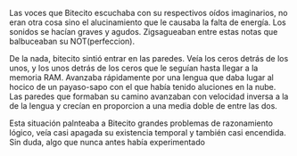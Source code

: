 [//]: # (Daniel:)

Las voces que Bitecito escuchaba con su respectivos oídos imaginarios, no eran otra cosa sino el alucinamiento que le causaba la falta de energía. Los sonidos se hacían graves y agudos. Zigsagueaban entre estas notas que balbuceaban su NOT(perfeccion).

De la nada, bitecito sintió entrar en las paredes. Veía los ceros detrás de los unos, y los unos detrás de los ceros que le seguían hasta llegar a la memoria RAM. Avanzaba rápidamente por una lengua que daba lugar al hocico de un payaso-sapo con el que había tenido aluciones en la nube. Las paredes que formaban su camino avanzaban con velocidad inversa a la de la lengua y crecían en proporcion a una media doble de entre las dos.

Esta situación palnteaba a Bitecito grandes problemas de razonamiento lógico, veía casi apagada su existencia temporal y también casi encendida. Sin duda, algo que nunca antes había experimentado

